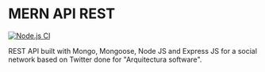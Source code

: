 # MERN API REST

[![Node.js CI](https://github.com/fntkg/mern-api-rest/actions/workflows/node.js.yml/badge.svg)](https://github.com/fntkg/mern-api-rest/actions/workflows/node.js.yml)

REST API built with Mongo, Mongoose, Node JS and Express JS for a social network based on Twitter done for "Arquitectura software".
